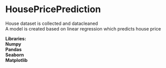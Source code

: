 # HousePricePrediction
House dataset is collected and datacleaned<br>
A model is created  based on linear regression which predicts house price<br>

<b>Libraries:<br>
 <b>Numpy<br>
 <b>Pandas<br>
 <b>Seaborn<br>
 <b>Matplotlib 

